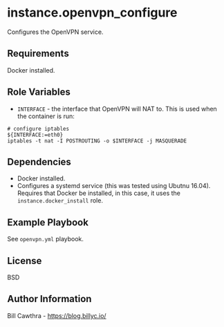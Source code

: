 instance.openvpn_configure
=========

Configures the OpenVPN service.

Requirements
------------

Docker installed.

Role Variables
--------------

- `INTERFACE` - the interface that OpenVPN will NAT to.  This is used when the container is run:
```
# configure iptables
${INTERFACE:=eth0}
iptables -t nat -I POSTROUTING -o $INTERFACE -j MASQUERADE
```

Dependencies
------------

- Docker installed.
- Configures a systemd service (this was tested using Ubutnu 16.04). Requires that Docker be installed, in this case, it uses the `instance.docker_install` role.  

Example Playbook
----------------

See `openvpn.yml` playbook.

License
-------

BSD

Author Information
------------------

Bill Cawthra - https://blog.billyc.io/

